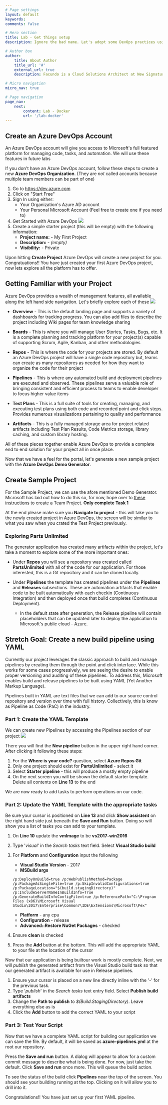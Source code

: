 ```yaml
---
# Page settings
layout: default
keywords:
comments: false

# Hero section
title: Lab - Get things setup
description: Ignore the bad name. Let's adopt some DevOps practices using Azure DevOps.

# Author box
author:
    title: About Author
    title_url: '#'
    external_url: true
    description: Facundo is a Cloud Solutions Architect at New Signature. He enjoys helping clients with architecture, containers/orchestration, and stream lining development processes.

# Micro navigation
micro_nav: true

# Page navigation
page_nav:
    next: 
        content: Lab - Docker
        url: '/lab-docker'
---
```


## Create an Azure DevOps Account
An Azure DevOps account will give you access to Microsoft's full featured platform for managing code, tasks, and automation. We will use these features in future labs

If you don't have an Azure DevOps account, follow these steps to create a new **Azure DevOps Organization**. (They are _not_ called accounts because multiple team members can be part of one)

1. Go to <a href="http://dev.azure.com" target="_blank">https://dev.azure.com</a>
2. Click on "Start Free"
3. Sign In using either:
    - Your Organization's Azure AD account
    - Your Personal Microsoft Account (Feel free to create one if you need to)
4. Get Started with Azure DevOps
![](/images/get-started-azure-devops-2.jpg)
5. Create a simple starter project (this will be empty) with the following information:
    - **Project name:** - My First Project
    - **Description:** - *(empty)*
    - **Visibility:** - Private

Upon hitting **Create Project** Azure DevOps will create a new project for you.
Congratuations!! You have just created your first Azure DevOps project, now lets explore all the platform has to offer.

## Getting Familiar with your Project
Azure DevOps provides a wealth of management features, all available along the left hand side navigation. Let's briefly explore each of these
<img src="images/left_navigation.png" />
- **Overview** - This is the default landing page and supports a variety of dashboards for tracking progress. You can also add files to describe the project including Wiki pages for team knowledge sharing

- **Boards** - This is where you will manage User Stories, Tasks, Bugs, etc. It is a complete planning and tracking platform for your project(s) capable of supporting Scrum, Agile, Kanban, and other methodologies

- **Repos** - This is where the code for your projects are stored. By default an Azure DevOps project will have a single code repository but, teams can create as many repositores as needed for how they want to organize the code for their project

- **Pipelines** - This is where any automated build and deployment pipelines are executed and observed. These pipelines serve a valuable role of bringing consistent and efficient process to teams to enable developer to focus higher value items

- **Test Plans** - This is a full suite of tools for creating, managing, and executing test plans using both code and recorded point and click steps. Provides numerous visualizations pertaining to quality and performance

- **Artifacts** - This is a fully managed storage area for project related artifacts including Test Plan Results, Code Metrics storage, library caching, and custom library hosting.

All of these pieces together enable Azure DevOps to provide a complete end to end solution for your project all in once place.

Now that we have a feel for the portal, let's generate a new sample project with  the **Azure DevOps Demo Generator**.

## Create Sample Project

For the Sample Project, we can use the afore mentioned Demo Generator. Microsoft has laid out how to do this so, for now, hope over to [these instructions](https://www.azuredevopslabs.com/labs/azuredevops/prereq/) to create a Team Project. **Only complete Task 1**

At the end please make sure you **Navigate to project** - this will take you to the newly created project in Azure DevOps, the screen will be similar to what you saw when you crated the Test Project previously.

### Exploring Parts Unlimited
The generator application has created many artifacts within the project, let's take a moment to explore some of the more important ones:

- Under **Repos** you will see a repository was created called **PartsUnlimited** with all of the code for our application. For those interested, this is a Git repository and it can be cloned locally.

- Under **Pipelines** the template has created pipelines under the **Pipelines** and **Releases** subsections. These are automation artifacts that enable code to be built automatically with each checkin (Continuous Integration) and then deployed once that build completes (Continuous Deployment).
    - In the default state after generation, the Release pipeline will contain placeholders that can be updated later to deploy the application to Microsoft's public cloud - Azure.

## Stretch Goal: Create a new build pipeline using YAML
Currently our project leverages the classic approach to build and manage pipelines by creating them through the point and click interface. While this works for some cases progressively, we are seeing the desire to enable proper versioning and auditing of these pipelines. To address this, Microsoft enables build and release pipelines to be built using YAML (Yet Another Markup Language).

Pipelines built in YAML are text files that we can add to our source control repository and version over time with full history. Collectively, this is know as Pipeline as Code (PaC) in the industry.

### Part 1: Create the YAML Template
We can create new Pipelines by accessing the Pipelines section of our project <img src="images/pipelines.png" />

There you will find the **New pipeline** button in the upper right hand corner. After clicking it following these steps:

1. For the **Where is your code?** question, select **Azure Repos Git**
2. Only one project should exist for **PartsUnlimited** - select it
3. Select **Starter pipeline** - this will produce a mostly empty pipeline
4. On the next screen you will be shown the default starter template. Delete all contents on **Line 13** to the end

We are now ready to add tasks to perform operations on our code.

### Part 2: Update the YAML Template with the appropriate tasks
Be sure your cursor is positioned on **Line 13** and click **Show assistent** on the right hand side just beneath the **Save and Run** button. Doing so will show you a list of tasks you can add to your template.

1. On **Line 10** update the **vmImage** to be **vs2017-win2016**
2. Type '*visual*' in the *Search tasks* text field. Select **Visual Studio build**
3. For **Platform** and **Configuration** input the following
    - **Visual Studio Version** - 2017
    - **MSBuild args**
    ```
    /p:DeployOnBuild=true /p:WebPublishMethod=Package /p:PackageAsSingleFile=true /p:SkipInvalidConfigurations=true /p:PackageLocation="$(build.stagingDirectory)" /p:IncludeServerNameInBuildInfo=True /p:GenerateBuildInfoConfigFile=true /p:ReferencePath="C:\Program Files (x86)\Microsoft Visual Studio\2017\Enterprise\Common7\IDE\Extensions\Microsoft\Pex"
    ```
    - **Platform** - any cpu
    - **Configuration** - release
    - **Advanced::Restore NuGet Packages** - checked

4. Ensure **clean** is checked
5. Press the **Add** button at the bottom. This will add the appropriate YAML to your file at the location of the cursor

Now that our application is being builtour work is mostly complete. Next, we will *publish* the generated artifact from the Visual Studio build task so that our generated artifact is available for use in Release pipelines.

1. Ensure your cursor is placed on a new line directly inline with the '-' for the previous task.
2. Type '*publish*' in the *Search tasks* text entry field. Select **Publish build artifacts**
3. Change the **Path to publish** to *$(Build.StagingDirectory)*. Leave everything else as is
4. Click the **Add** button to add the correct YAML to your script

### Part 3: Test Your Script
Now that we have a complete YAML script for building our application we can save the file. By default, it will be saved as **azure-pipelines.yml** at the root our repository.

Press the **Save and run** button. A dialog will appear to allow for a custom commit message to describe what is being done. For now, just take the default. Click **Save and run** once more. This will queue the build action.

To see the status of the build click **Pipelines** near the top of the screen. You should see your building running at the top. Clicking on it will allow you to drill into it.

Congratulations!! You have just set up your first YAML pipeline.